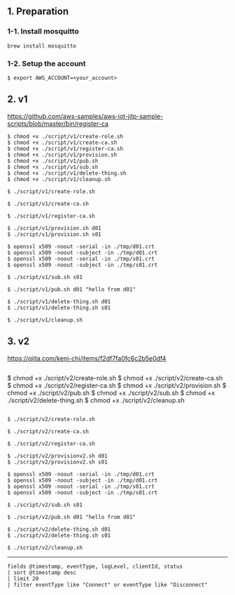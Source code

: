 ## 1. Preparation

### 1-1. Install mosquitto
```
brew install mosquitto
```
### 1-2. Setup the account
```
$ export AWS_ACCOUNT=<your_account>
```

## 2. v1
https://github.com/aws-samples/aws-iot-jitp-sample-scripts/blob/master/bin/register-ca

```
$ chmod +x ./script/v1/create-role.sh
$ chmod +x ./script/v1/create-ca.sh
$ chmod +x ./script/v1/register-ca.sh
$ chmod +x ./script/v1/provision.sh
$ chmod +x ./script/v1/pub.sh
$ chmod +x ./script/v1/sub.sh
$ chmod +x ./script/v1/delete-thing.sh
$ chmod +x ./script/v1/cleanup.sh
```

```
$ ./script/v1/create-role.sh
```

```
$ ./script/v1/create-ca.sh
```

```
$ ./script/v1/register-ca.sh
```

```
$ ./script/v1/provision.sh d01
$ ./script/v1/provision.sh s01
```

```
$ openssl x509 -noout -serial -in ./tmp/d01.crt
$ openssl x509 -noout -subject -in ./tmp/d01.crt
$ openssl x509 -noout -serial -in ./tmp/s01.crt
$ openssl x509 -noout -subject -in ./tmp/s01.crt
```

```
$ ./script/v1/sub.sh s01
```

```
$ ./script/v1/pub.sh d01 "hello from d01"
```

```
$ ./script/v1/delete-thing.sh d01
$ ./script/v1/delete-thing.sh s01
```

```
$ ./script/v1/cleanup.sh
```

## 3. v2
https://qiita.com/keni-chi/items/f2df7fa0fc6c2b5e0df4

```
```
$ chmod +x ./script/v2/create-role.sh
$ chmod +x ./script/v2/create-ca.sh
$ chmod +x ./script/v2/register-ca.sh
$ chmod +x ./script/v2/provision.sh
$ chmod +x ./script/v2/pub.sh
$ chmod +x ./script/v2/sub.sh
$ chmod +x ./script/v2/delete-thing.sh
$ chmod +x ./script/v2/cleanup.sh
```

```

```
$ ./script/v2/create-role.sh
```

```
$ ./script/v2/create-ca.sh
```

```
$ ./script/v2/register-ca.sh
```

```
$ ./script/v2/provisionv2.sh d01
$ ./script/v2/provisionv2.sh s01
```

```
$ openssl x509 -noout -serial -in ./tmp/d01.crt
$ openssl x509 -noout -subject -in ./tmp/d01.crt
$ openssl x509 -noout -serial -in ./tmp/s01.crt
$ openssl x509 -noout -subject -in ./tmp/s01.crt
```

```
$ ./script/v2/sub.sh s01
```

```
$ ./script/v2/pub.sh d01 "hello from d01"
```

```
$ ./script/v2/delete-thing.sh d01
$ ./script/v2/delete-thing.sh s01
```

```
$ ./script/v2/cleanup.sh
```

-------

```
fields @timestamp, eventType, logLevel, clientId, status
| sort @timestamp desc
| limit 20
| filter eventType like "Connect" or eventType like "Disconnect"

```